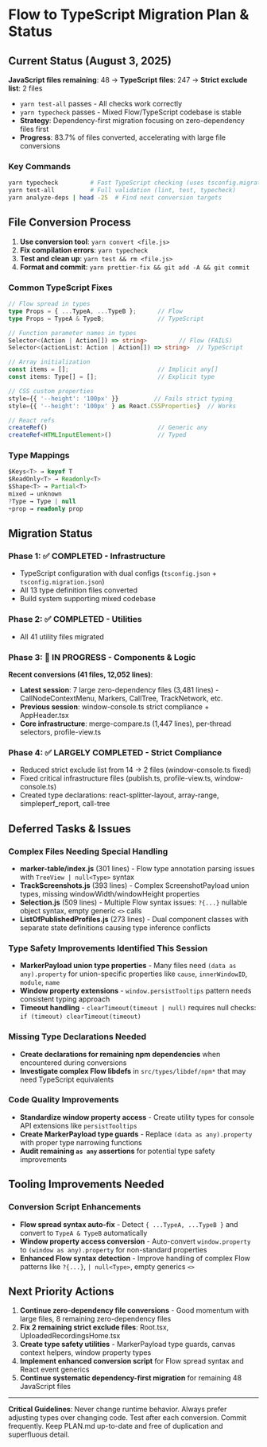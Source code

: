 # Flow to TypeScript Migration Plan & Status

## Current Status (August 3, 2025)

**JavaScript files remaining**: 48 → **TypeScript files**: 247 → **Strict exclude list**: 2 files

- `yarn test-all` passes - All checks work correctly  
- `yarn typecheck` passes - Mixed Flow/TypeScript codebase is stable
- **Strategy**: Dependency-first migration focusing on zero-dependency files first
- **Progress**: 83.7% of files converted, accelerating with large file conversions

### Key Commands
```bash
yarn typecheck         # Fast TypeScript checking (uses tsconfig.migration.json)
yarn test-all          # Full validation (lint, test, typecheck)
yarn analyze-deps | head -25  # Find next conversion targets
```

## File Conversion Process

1. **Use conversion tool**: `yarn convert <file.js>`
2. **Fix compilation errors**: `yarn typecheck`
3. **Test and clean up**: `yarn test && rm <file.js>`
4. **Format and commit**: `yarn prettier-fix && git add -A && git commit`

### Common TypeScript Fixes

```typescript
// Flow spread in types  
type Props = { ...TypeA, ...TypeB };      // Flow
type Props = TypeA & TypeB;               // TypeScript

// Function parameter names in types
Selector<(Action | Action[]) => string>         // Flow (FAILS)
Selector<(actionList: Action | Action[]) => string>  // TypeScript

// Array initialization
const items = [];                         // Implicit any[]
const items: Type[] = [];                 // Explicit type

// CSS custom properties
style={{ '--height': '100px' }}          // Fails strict typing
style={{ '--height': '100px' } as React.CSSProperties}  // Works

// React refs
createRef()                               // Generic any
createRef<HTMLInputElement>()             // Typed
```

### Type Mappings
```typescript
$Keys<T> → keyof T
$ReadOnly<T> → Readonly<T>  
$Shape<T> → Partial<T>
mixed → unknown
?Type → Type | null
+prop → readonly prop
```

## Migration Status

### Phase 1: ✅ COMPLETED - Infrastructure
- TypeScript configuration with dual configs (`tsconfig.json` + `tsconfig.migration.json`)
- All 13 type definition files converted
- Build system supporting mixed codebase

### Phase 2: ✅ COMPLETED - Utilities
- All 41 utility files migrated

### Phase 3: 🚀 IN PROGRESS - Components & Logic
**Recent conversions (41 files, 12,052 lines)**:
- **Latest session**: 7 large zero-dependency files (3,481 lines) - CallNodeContextMenu, Markers, CallTree, TrackNetwork, etc.
- **Previous session**: window-console.ts strict compliance + AppHeader.tsx
- **Core infrastructure**: merge-compare.ts (1,447 lines), per-thread selectors, profile-view.ts

### Phase 4: ✅ LARGELY COMPLETED - Strict Compliance  
- Reduced strict exclude list from 14 → 2 files (window-console.ts fixed)
- Fixed critical infrastructure files (publish.ts, profile-view.ts, window-console.ts)
- Created type declarations: react-splitter-layout, array-range, simpleperf_report, call-tree

## Deferred Tasks & Issues

### Complex Files Needing Special Handling  
- **marker-table/index.js** (301 lines) - Flow type annotation parsing issues with `TreeView | null<Type>` syntax
- **TrackScreenshots.js** (393 lines) - Complex ScreenshotPayload union types, missing windowWidth/windowHeight properties
- **Selection.js** (509 lines) - Multiple Flow syntax issues: `?{...}` nullable object syntax, empty generic `<>` calls
- **ListOfPublishedProfiles.js** (273 lines) - Dual component classes with separate state definitions causing type inference conflicts

### Type Safety Improvements Identified This Session
- **MarkerPayload union type properties** - Many files need `(data as any).property` for union-specific properties like `cause`, `innerWindowID`, `module`, `name`
- **Window property extensions** - `window.persistTooltips` pattern needs consistent typing approach
- **Timeout handling** - `clearTimeout(timeout | null)` requires null checks: `if (timeout) clearTimeout(timeout)`

### Missing Type Declarations Needed
- **Create declarations for remaining npm dependencies** when encountered during conversions
- **Investigate complex Flow libdefs** in `src/types/libdef/npm*` that may need TypeScript equivalents

### Code Quality Improvements
- **Standardize window property access** - Create utility types for console API extensions like `persistTooltips`
- **Create MarkerPayload type guards** - Replace `(data as any).property` with proper type narrowing functions
- **Audit remaining `as any` assertions** for potential type safety improvements

## Tooling Improvements Needed

### Conversion Script Enhancements
- **Flow spread syntax auto-fix** - Detect `{ ...TypeA, ...TypeB }` and convert to `TypeA & TypeB` automatically
- **Window property access conversion** - Auto-convert `window.property` to `(window as any).property` for non-standard properties
- **Enhanced Flow syntax detection** - Improve handling of complex Flow patterns like `?{...}`, `| null<Type>`, empty generics `<>`

## Next Priority Actions

1. **Continue zero-dependency file conversions** - Good momentum with large files, 8 remaining zero-dependency files
2. **Fix 2 remaining strict exclude files**: Root.tsx, UploadedRecordingsHome.tsx  
3. **Create type safety utilities** - MarkerPayload type guards, canvas context helpers, window property types
4. **Implement enhanced conversion script** for Flow spread syntax and React event generics
5. **Continue systematic dependency-first migration** for remaining 48 JavaScript files

---

**Critical Guidelines**: Never change runtime behavior. Always prefer adjusting types over changing code. Test after each conversion. Commit frequently. Keep PLAN.md up-to-date and free of duplication and superfluous detail.
